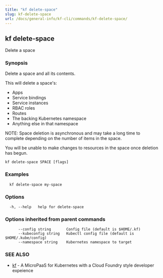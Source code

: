 ```yaml
---
title: "kf delete-space"
slug: kf-delete-space
url: /docs/general-info/kf-cli/commands/kf-delete-space/
---
```

## kf delete-space

Delete a space

### Synopsis

Delete a space and all its contents.

 This will delete a space's:

  *  Apps
  *  Service bindings
  *  Service instances
  *  RBAC roles
  *  Routes
  *  The backing Kubernetes namespace
  *  Anything else in that namespace

 NOTE: Space deletion is asynchronous and may take a long time to complete depending on the number of items in the space.

 You will be unable to make changes to resources in the space once deletion has begun.

```
kf delete-space SPACE [flags]
```

### Examples

```
  kf delete-space my-space
```

### Options

```
  -h, --help   help for delete-space
```

### Options inherited from parent commands

```
      --config string       Config file (default is $HOME/.kf)
      --kubeconfig string   Kubectl config file (default is $HOME/.kube/config)
      --namespace string    Kubernetes namespace to target
```

### SEE ALSO

* [kf](/docs/general-info/kf-cli/commands/kf/)	 - A MicroPaaS for Kubernetes with a Cloud Foundry style developer expeience

